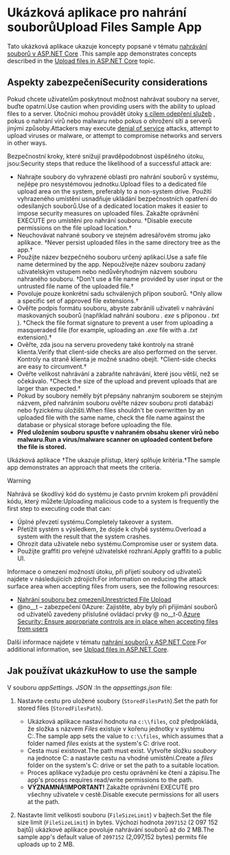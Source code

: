 # <a name="upload-files-sample-app"></a><span data-ttu-id="d338c-101">Ukázková aplikace pro nahrání souborů</span><span class="sxs-lookup"><span data-stu-id="d338c-101">Upload Files Sample App</span></span>

<span data-ttu-id="d338c-102">Tato ukázková aplikace ukazuje koncepty popsané v tématu [nahrávání souborů v ASP.NET Core](https://docs.microsoft.com/aspnet/core/mvc/models/file-uploads) .</span><span class="sxs-lookup"><span data-stu-id="d338c-102">This sample app demonstrates concepts described in the [Upload files in ASP.NET Core](https://docs.microsoft.com/aspnet/core/mvc/models/file-uploads) topic.</span></span>

## <a name="security-considerations"></a><span data-ttu-id="d338c-103">Aspekty zabezpečení</span><span class="sxs-lookup"><span data-stu-id="d338c-103">Security considerations</span></span>

<span data-ttu-id="d338c-104">Pokud chcete uživatelům poskytnout možnost nahrávat soubory na server, buďte opatrní.</span><span class="sxs-lookup"><span data-stu-id="d338c-104">Use caution when providing users with the ability to upload files to a server.</span></span> <span data-ttu-id="d338c-105">Útočníci mohou provádět útoky [s cílem odepření služeb](/windows-hardware/drivers/ifs/denial-of-service) , pokus o nahrání virů nebo malwaru nebo pokus o ohrožení sítí a serverů jinými způsoby.</span><span class="sxs-lookup"><span data-stu-id="d338c-105">Attackers may execute [denial of service](/windows-hardware/drivers/ifs/denial-of-service) attacks, attempt to upload viruses or malware, or attempt to compromise networks and servers in other ways.</span></span>

<span data-ttu-id="d338c-106">Bezpečnostní kroky, které snižují pravděpodobnost úspěšného útoku, jsou:</span><span class="sxs-lookup"><span data-stu-id="d338c-106">Security steps that reduce the likelihood of a successful attack are:</span></span>

* <span data-ttu-id="d338c-107">Nahrajte soubory do vyhrazené oblasti pro nahrání souborů v systému, nejlépe pro nesystémovou jednotku.</span><span class="sxs-lookup"><span data-stu-id="d338c-107">Upload files to a dedicated file upload area on the system, preferably to a non-system drive.</span></span> <span data-ttu-id="d338c-108">Použití vyhrazeného umístění usnadňuje ukládání bezpečnostních opatření do odesílaných souborů.</span><span class="sxs-lookup"><span data-stu-id="d338c-108">Use of a dedicated location makes it easier to impose security measures on uploaded files.</span></span> <span data-ttu-id="d338c-109">Zakažte oprávnění EXECUTE pro umístění pro nahrání souboru. &dagger;</span><span class="sxs-lookup"><span data-stu-id="d338c-109">Disable execute permissions on the file upload location.&dagger;</span></span>
* <span data-ttu-id="d338c-110">Neuchovávat nahrané soubory ve stejném adresářovém stromu jako aplikace. &dagger;</span><span class="sxs-lookup"><span data-stu-id="d338c-110">Never persist uploaded files in the same directory tree as the app.&dagger;</span></span>
* <span data-ttu-id="d338c-111">Použijte název bezpečného souboru určený aplikací.</span><span class="sxs-lookup"><span data-stu-id="d338c-111">Use a safe file name determined by the app.</span></span> <span data-ttu-id="d338c-112">Nepoužívejte název souboru zadaný uživatelským vstupem nebo nedůvěryhodným názvem souboru nahraného souboru. &dagger;</span><span class="sxs-lookup"><span data-stu-id="d338c-112">Don't use a file name provided by user input or the untrusted file name of the uploaded file.&dagger;</span></span>
* <span data-ttu-id="d338c-113">Povoluje pouze konkrétní sadu schválených přípon souborů. &dagger;</span><span class="sxs-lookup"><span data-stu-id="d338c-113">Only allow a specific set of approved file extensions.&dagger;</span></span>
* <span data-ttu-id="d338c-114">Ověřte podpis formátu souboru, abyste zabránili uživateli v nahrávání maskovaných souborů (například nahrání souboru *. exe* s příponou *. txt* ). &dagger;</span><span class="sxs-lookup"><span data-stu-id="d338c-114">Check the file format signature to prevent a user from uploading a masqueraded file (for example, uploading an *.exe* file with a *.txt* extension).&dagger;</span></span>
* <span data-ttu-id="d338c-115">Ověřte, zda jsou na serveru provedeny také kontroly na straně klienta.</span><span class="sxs-lookup"><span data-stu-id="d338c-115">Verify that client-side checks are also performed on the server.</span></span> <span data-ttu-id="d338c-116">Kontroly na straně klienta je možné snadno obejít. &dagger;</span><span class="sxs-lookup"><span data-stu-id="d338c-116">Client-side checks are easy to circumvent.&dagger;</span></span>
* <span data-ttu-id="d338c-117">Ověřte velikost nahrávání a zabraňte nahrávání, které jsou větší, než se očekávalo. &dagger;</span><span class="sxs-lookup"><span data-stu-id="d338c-117">Check the size of the upload and prevent uploads that are larger than expected.&dagger;</span></span>
* <span data-ttu-id="d338c-118">Pokud by soubory neměly být přepsány nahraným souborem se stejným názvem, před nahráním souboru ověřte název souboru proti databázi nebo fyzickému úložišti.</span><span class="sxs-lookup"><span data-stu-id="d338c-118">When files shouldn't be overwritten by an uploaded file with the same name, check the file name against the database or physical storage before uploading the file.</span></span>
* <span data-ttu-id="d338c-119">**Před uložením souboru spusťte v nahraném obsahu skener virů nebo malwaru.**</span><span class="sxs-lookup"><span data-stu-id="d338c-119">**Run a virus/malware scanner on uploaded content before the file is stored.**</span></span>

<span data-ttu-id="d338c-120">Ukázková aplikace &dagger;The ukazuje přístup, který splňuje kritéria.</span><span class="sxs-lookup"><span data-stu-id="d338c-120">&dagger;The sample app demonstrates an approach that meets the criteria.</span></span>

> [!WARNING]
> <span data-ttu-id="d338c-121">Nahrává se škodlivý kód do systému je často prvním krokem při provádění kódu, který můžete:</span><span class="sxs-lookup"><span data-stu-id="d338c-121">Uploading malicious code to a system is frequently the first step to executing code that can:</span></span>
>
> * <span data-ttu-id="d338c-122">Úplné převzetí systému.</span><span class="sxs-lookup"><span data-stu-id="d338c-122">Completely takeover a system.</span></span>
> * <span data-ttu-id="d338c-123">Přetížit systém s výsledkem, že dojde k chybě systému.</span><span class="sxs-lookup"><span data-stu-id="d338c-123">Overload a system with the result that the system crashes.</span></span>
> * <span data-ttu-id="d338c-124">Ohrozit data uživatele nebo systému.</span><span class="sxs-lookup"><span data-stu-id="d338c-124">Compromise user or system data.</span></span>
> * <span data-ttu-id="d338c-125">Použijte graffiti pro veřejné uživatelské rozhraní.</span><span class="sxs-lookup"><span data-stu-id="d338c-125">Apply graffiti to a public UI.</span></span>
>
> <span data-ttu-id="d338c-126">Informace o omezení možností útoku, při přijetí soubory od uživatelů najdete v následujících zdrojích:</span><span class="sxs-lookup"><span data-stu-id="d338c-126">For information on reducing the attack surface area when accepting files from users, see the following resources:</span></span>
>
> * [<span data-ttu-id="d338c-127">Nahrání souboru bez omezení</span><span class="sxs-lookup"><span data-stu-id="d338c-127">Unrestricted File Upload</span></span>](https://www.owasp.org/index.php/Unrestricted_File_Upload)
> * <span data-ttu-id="d338c-128">@no__t – zabezpečení 0Azure: Zajistěte, aby byly při přijímání souborů od uživatelů zavedeny příslušné ovládací prvky @ no__t-0.</span><span class="sxs-lookup"><span data-stu-id="d338c-128">[Azure Security: Ensure appropriate controls are in place when accepting files from users](/azure/security/azure-security-threat-modeling-tool-input-validation#controls-users)</span></span>

<span data-ttu-id="d338c-129">Další informace najdete v tématu [nahrání souborů v ASP.NET Core](https://docs.microsoft.com/aspnet/core/mvc/models/file-uploads).</span><span class="sxs-lookup"><span data-stu-id="d338c-129">For additional information, see [Upload files in ASP.NET Core](https://docs.microsoft.com/aspnet/core/mvc/models/file-uploads).</span></span>

## <a name="how-to-use-the-sample"></a><span data-ttu-id="d338c-130">Jak používat ukázku</span><span class="sxs-lookup"><span data-stu-id="d338c-130">How to use the sample</span></span>

<span data-ttu-id="d338c-131">V souboru *appSettings. JSON* :</span><span class="sxs-lookup"><span data-stu-id="d338c-131">In the *appsettings.json* file:</span></span>

1. <span data-ttu-id="d338c-132">Nastavte cestu pro uložené soubory (`StoredFilesPath`).</span><span class="sxs-lookup"><span data-stu-id="d338c-132">Set the path for stored files (`StoredFilesPath`).</span></span>

   * <span data-ttu-id="d338c-133">Ukázková aplikace nastaví hodnotu na `c:\\files`, což předpokládá, že složka s názvem *Files* existuje v kořenu jednotky v systému C:.</span><span class="sxs-lookup"><span data-stu-id="d338c-133">The sample app sets the value to `c:\\files`, which assumes that a folder named *files* exists at the system's C: drive root.</span></span>
   * <span data-ttu-id="d338c-134">Cesta musí existovat.</span><span class="sxs-lookup"><span data-stu-id="d338c-134">The path must exist.</span></span> <span data-ttu-id="d338c-135">Vytvořte složku *soubory* na jednotce C: a nastavte cestu na vhodné umístění.</span><span class="sxs-lookup"><span data-stu-id="d338c-135">Create a *files* folder on the system's C: drive or set the path to a suitable location.</span></span>
   * <span data-ttu-id="d338c-136">Proces aplikace vyžaduje pro cestu oprávnění ke čtení a zápisu.</span><span class="sxs-lookup"><span data-stu-id="d338c-136">The app's process requires read/write permissions to the path.</span></span>
   * <span data-ttu-id="d338c-137">**VÝZNAMNÁ!**</span><span class="sxs-lookup"><span data-stu-id="d338c-137">**IMPORTANT!**</span></span> <span data-ttu-id="d338c-138">Zakažte oprávnění EXECUTE pro všechny uživatele v cestě.</span><span class="sxs-lookup"><span data-stu-id="d338c-138">Disable execute permissions for all users at the path.</span></span>

1. <span data-ttu-id="d338c-139">Nastavte limit velikosti souboru (`FileSizeLimit`) v bajtech.</span><span class="sxs-lookup"><span data-stu-id="d338c-139">Set the file size limit (`FileSizeLimit`) in bytes.</span></span> <span data-ttu-id="d338c-140">Výchozí hodnota `2097152` (2 097 152 bajtů) ukázkové aplikace povoluje nahrávání souborů až do 2 MB.</span><span class="sxs-lookup"><span data-stu-id="d338c-140">The sample app's default value of `2097152` (2,097,152 bytes) permits file uploads up to 2 MB.</span></span>
